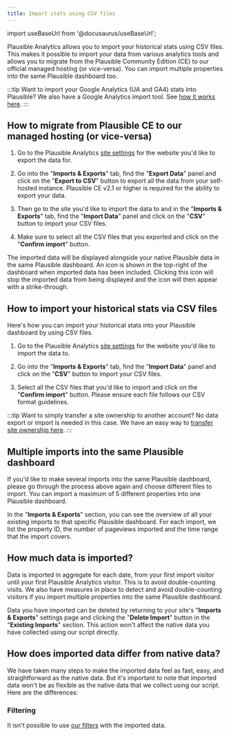 ```yaml
---
title: Import stats using CSV files
---
```


import useBaseUrl from '@docusaurus/useBaseUrl';

Plausible Analytics allows you to import your historical stats using CSV files. This makes it possible to import your data from various analytics tools and allows you to migrate from the Plausible Community Edition (CE) to our official managed hosting (or vice-versa). You can import multiple properties into the same Plausible dashboard too.

:::tip Want to import your Google Analytics (UA and GA4) stats into Plausible?
We also have a Google Analytics import tool. See [how it works here](google-analytics-import.md).
:::

## How to migrate from Plausible CE to our managed hosting (or vice-versa)

1. Go to the Plausible Analytics [site settings](website-settings.md) for the website you'd like to export the data for.

2. Go into the "**Imports & Exports**" tab, find the "**Export Data**" panel and click on the "**Export to CSV**" button to export all the data from your self-hosted instance. Plausible CE v2.1 or higher is required for the ability to export your data.

3. Then go to the site you'd like to import the data to and in the "**Imports & Exports**" tab, find the "**Import Data**" panel and click on the "**CSV**" button to import your CSV files.

4. Make sure to select all the CSV files that you exported and click on the "**Confirm import**" button. 

The imported data will be displayed alongside your native Plausible data in the same Plausible dashboard. An icon is shown in the top-right of the dashboard when imported data has been included. Clicking this icon will stop the imported data from being displayed and the icon will then appear with a strike-through.

## How to import your historical stats via CSV files

Here's how you can import your historical stats into your Plausible dashboard by using CSV files.

1. Go to the Plausible Analytics [site settings](website-settings.md) for the website you'd like to import the data to.

2. Go into the "**Imports & Exports**" tab, find the "**Import Data**" panel and click on the "**CSV**" button to import your CSV files.

4. Select all the CSV files that you'd like to import and click on the "**Confirm import**" button. Please ensure each file follows our CSV format guidelines.

:::tip Want to simply transfer a site ownership to another account?
No data export or import is needed in this case. We have an easy way to [transfer site ownership here](transfer-ownership.md).
:::

## Multiple imports into the same Plausible dashboard

If you'd like to make several imports into the same Plausible dashboard, please go through the process above again and choose different files to import. You can import a maximum of 5 different properties into one Plausible dashboard. 

In the "**Imports & Exports**" section, you can see the overview of all your existing imports to that specific Plausible dashboard. For each import, we list the property ID, the number of pageviews imported and the time range that the import covers.

## How much data is imported?

Data is imported in aggregate for each date, from your first import visitor until your first Plausible Analytics visitor. This is to avoid double-counting visits. We also have measures in place to detect and avoid double-counting visitors if you import multiple properties into the same Plausible dashboard. 

Data you have imported can be deleted by returning to your site's "**Imports & Exports**" settings page and clicking the "**Delete Import**" button in the "**Existing Imports**" section. This action won't affect the native data you have collected using our script directly.

## How does imported data differ from native data?

We have taken many steps to make the imported data feel as fast, easy, and straightforward as the native data. But it's important to note that imported data won't be as flexible as the native data that we collect using our script. Here are the differences:

### Filtering 

It isn't possible to use [our filters](filters-segments.md) with the imported data.
